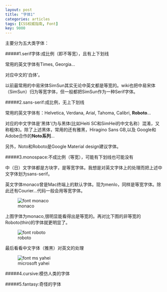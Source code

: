 ```yaml
---
layout: post
title: "字体1"
categories: articles
tags: [CSS权威指南, Font]
key: 9000
---
```

主要分为五大类字体：

#####1.serif字体:成比例（即不等宽），且有上下划线

常用的英文字体有Times, Georgia...

对应中文的‘白体’。

以前最常用的中易宋体SimSun其实无论中英文都是等宽的。wiki也把中易宋体（SimSun）归为等宽字体，但一般都把SimSun作为一种Serif字体。

#####2.sans-serif:成比例，无上下划线

常用的英文字体有：Helvetica, Verdana, Arial, Tahoma, Calibri, **Roboto**...

对应的中文字体是‘黑体’(为与黑体(比如Heiti SC和SimHei的中文名称）混淆，又称粗体)。除了上述黑体，常用的还有雅黑，Hiragino Sans GB,以及
Google和Adobe合作的**Noto系列**...

另外，Noto和Roboto是Google Material design建议字体。

#####3.monospace:不成比例（等宽），可能有下划线也可能没有

<div class="text-info">中（日）文字体都是方块字，是等宽字体。我想是对英文字体上的处理而把上述中文字体划为sans-serif。</div>

英文字体monaco曾是Mac终端上的默认字体。现为menlo，同样是等宽字体。除此还有Courier...代码一般会用等宽字体。

<figure>
    <img src="{{ site.img-url }}monaco.png" alt="font monaco">
    <figcaption>monaco</figcaption>
</figure>

上图字体为monaco,很明显能看得出是等宽的。再对比下图的非等宽的Roboto(thin)的字体就更明显了。

<figure>
    <img src="{{ site.img-url }}roboto.png" alt="font roboto">
    <figcaption>roboto</figcaption>
</figure>

最后看看中文字体（雅黑）对英文的处理

<figure>
    <img src="{{ site.img-url }}msyahei.png" alt="font ms yahei">
    <figcaption>microsoft yahei</figcaption>
</figure>

#####4.cursive:模仿人类的字体

#####5.fantasy:奇怪的字体
